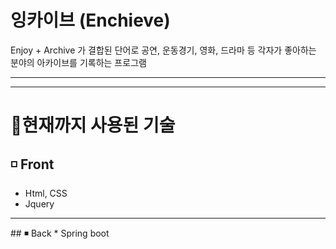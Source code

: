 # 잉카이브 (Enchieve)
Enjoy + Archive 가 결합된 단어로 공연, 운동경기, 영화, 드라마 등 각자가 좋아하는 분야의 아카이브를 기록하는 프로그램 
<hr><hr>

# 🚩현재까지 사용된 기술
## ◽ Front
* Html, CSS
* Jquery
<hr>
## ◾ Back
* Spring boot
